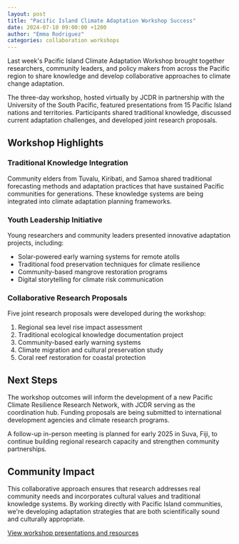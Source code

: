 ```yaml
---
layout: post
title: "Pacific Island Climate Adaptation Workshop Success"
date: 2024-07-10 09:00:00 +1200
author: "Emma Rodriguez"
categories: collaboration workshops
---
```


Last week's Pacific Island Climate Adaptation Workshop brought together researchers, community leaders, and policy makers from across the Pacific region to share knowledge and develop collaborative approaches to climate change adaptation.

The three-day workshop, hosted virtually by JCDR in partnership with the University of the South Pacific, featured presentations from 15 Pacific Island nations and territories. Participants shared traditional knowledge, discussed current adaptation challenges, and developed joint research proposals.

## Workshop Highlights

### Traditional Knowledge Integration
Community elders from Tuvalu, Kiribati, and Samoa shared traditional forecasting methods and adaptation practices that have sustained Pacific communities for generations. These knowledge systems are being integrated into climate adaptation planning frameworks.

### Youth Leadership Initiative
Young researchers and community leaders presented innovative adaptation projects, including:
- Solar-powered early warning systems for remote atolls
- Traditional food preservation techniques for climate resilience
- Community-based mangrove restoration programs
- Digital storytelling for climate risk communication

### Collaborative Research Proposals
Five joint research proposals were developed during the workshop:
1. Regional sea level rise impact assessment
2. Traditional ecological knowledge documentation project
3. Community-based early warning systems
4. Climate migration and cultural preservation study
5. Coral reef restoration for coastal protection

## Next Steps

The workshop outcomes will inform the development of a new Pacific Climate Resilience Research Network, with JCDR serving as the coordination hub. Funding proposals are being submitted to international development agencies and climate research programs.

A follow-up in-person meeting is planned for early 2025 in Suva, Fiji, to continue building regional research capacity and strengthen community partnerships.

## Community Impact

This collaborative approach ensures that research addresses real community needs and incorporates cultural values and traditional knowledge systems. By working directly with Pacific Island communities, we're developing adaptation strategies that are both scientifically sound and culturally appropriate.

[View workshop presentations and resources](https://example.com/pacific-workshop-2024)
